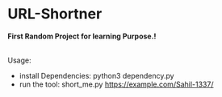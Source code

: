 # URL-Shortner 
**First Random Project for learning Purpose.!**
<br> <br>

Usage: 
* install Dependencies: python3 dependency.py
* run the tool: short_me.py https://example.com/Sahil-1337/
  
